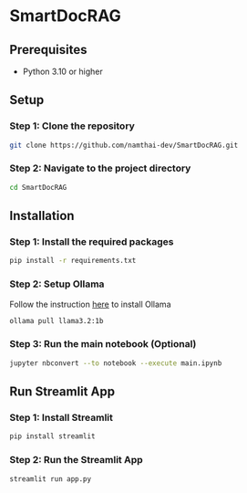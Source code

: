 # SmartDocRAG

## Prerequisites

- Python 3.10 or higher

## Setup

### Step 1: Clone the repository

```bash
git clone https://github.com/namthai-dev/SmartDocRAG.git
```

### Step 2: Navigate to the project directory

```bash
cd SmartDocRAG
```

## Installation

### Step 1: Install the required packages

```bash
pip install -r requirements.txt
```

### Step 2: Setup Ollama

Follow the instruction [here](https://github.com/ollama/ollama) to install Ollama

```bash
ollama pull llama3.2:1b
```

### Step 3: Run the main notebook (Optional)

```bash
jupyter nbconvert --to notebook --execute main.ipynb
```

## Run Streamlit App

### Step 1: Install Streamlit

```bash
pip install streamlit
```

### Step 2: Run the Streamlit App

```bash
streamlit run app.py
```

